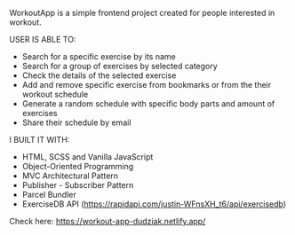 WorkoutApp is a simple frontend project created for people interested in workout.

USER IS ABLE TO:
- Search for a specific exercise by its name
- Search for a group of exercises by selected category
- Check the details of the selected exercise
- Add and remove specific exercise from bookmarks or from the their workout schedule
- Generate a random schedule with specific body parts and amount of exercises
- Share their schedule by email

I BUILT IT WITH:
- HTML, SCSS and Vanilla JavaScript
- Object-Oriented Programming
- MVC Architectural Pattern
- Publisher - Subscriber Pattern
- Parcel Bundler
- ExerciseDB API (https://rapidapi.com/justin-WFnsXH_t6/api/exercisedb)

Check here: https://workout-app-dudziak.netlify.app/
